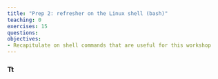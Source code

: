 ```yaml
---
title: "Prep 2: refresher on the Linux shell (bash)"
teaching: 0
exercises: 15
questions:
objectives:
- Recapitulate on shell commands that are useful for this workshop
---
```



### Tt
